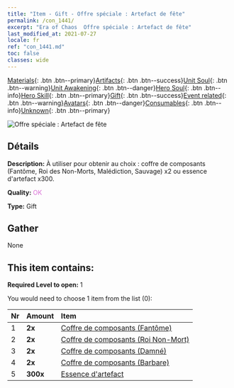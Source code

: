 ```yaml
---
title: "Item - Gift - Offre spéciale : Artefact de fête"
permalink: /con_1441/
excerpt: "Era of Chaos  Offre spéciale : Artefact de fête"
last_modified_at: 2021-07-27
locale: fr
ref: "con_1441.md"
toc: false
classes: wide
---
```

 [Materials](/ItemsFR/){: .btn .btn--primary}[Artifacts](/ItemsFR/Artifacts/){: .btn .btn--success}[Unit Soul](/ItemsFR/UnitSoul/){: .btn .btn--warning}[Unit Awakening](/ItemsFR/UnitAwakening/){: .btn .btn--danger}[Hero Soul](/ItemsFR/HeroSoul/){: .btn .btn--info}[Hero Skill](/ItemsFR/HeroSkill/){: .btn .btn--primary}[Gift](/ItemsFR/Gift/){: .btn .btn--success}[Event related](/ItemsFR/Events/){: .btn .btn--warning}[Avatars](/ItemsFR/Avatars/){: .btn .btn--danger}[Consumables](/ItemsFR/Consumables/){: .btn .btn--info}[Unknown](/ItemsFR/Unknown/){: .btn .btn--primary}

 ![Offre spéciale : Artefact de fête](/images/t/i_907055.png)

## Détails
 **Description:** À utiliser pour obtenir au choix : coffre de composants (Fantôme, Roi des Non-Morts, Malédiction, Sauvage) x2 ou essence d'artefact x300.

 **Quality:** <span style="color: #DA70D6">OK</span>

 **Type:** Gift

## Gather

  None

## This item contains:

 **Required Level to open:** 1

 You would need to choose 1 item from the list (0):

  | Nr | Amount |     Item    |
  |:---|:-------|:------------|
  | 1 |  **2x** | [Coffre de composants (Fantôme)](/ItemsFR/con_1339/) |  | 
  | 2 |  **2x** | [Coffre de composants (Roi Non-Mort)](/ItemsFR/con_1340/) |  | 
  | 3 |  **2x** | [Coffre de composants (Damné)](/ItemsFR/con_1341/) |  | 
  | 4 |  **2x** | [Coffre de composants (Barbare)](/ItemsFR/con_1342/) |  | 
  | 5 |  **300x** | [Essence d'artefact](/ItemsFR/con_905/) |  | 

